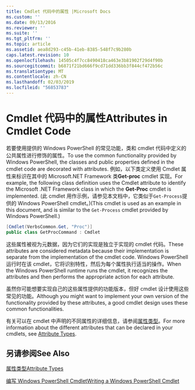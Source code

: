 ```yaml
---
title: Cmdlet 代码中的属性 |Microsoft Docs
ms.custom: ''
ms.date: 09/13/2016
ms.reviewer: ''
ms.suite: ''
ms.tgt_pltfrm: ''
ms.topic: article
ms.assetid: aea8d293-c45b-41eb-8385-548f7c9b280b
caps.latest.revision: 10
ms.openlocfilehash: 14505c4f7cc8490418ca463e3b81902f29d4f90b
ms.sourcegitcommit: b6871f21bd666f9cd71dd336bb3f844cf472b56c
ms.translationtype: MT
ms.contentlocale: zh-CN
ms.lasthandoff: 02/03/2019
ms.locfileid: "56853783"
---
```

# <a name="attributes-in-cmdlet-code"></a><span data-ttu-id="2bc56-102">Cmdlet 代码中的属性</span><span class="sxs-lookup"><span data-stu-id="2bc56-102">Attributes in Cmdlet Code</span></span>

<span data-ttu-id="2bc56-103">若要使用提供的 Windows PowerShell 的常见功能，类和 cmdlet 代码中定义的公共属性进行修饰的属性。</span><span class="sxs-lookup"><span data-stu-id="2bc56-103">To use the common functionality provided by Windows PowerShell, the classes and public properties defined in the cmdlet code are decorated with attributes.</span></span> <span data-ttu-id="2bc56-104">例如，以下类定义使用 Cmdlet 属性来标识在其中的 Microsoft.NET Framework 类**Get-proc** cmdlet 实现。</span><span class="sxs-lookup"><span data-stu-id="2bc56-104">For example, the following class definition uses the Cmdlet attribute to identify the Microsoft .NET Framework class in which the **Get-Proc** cmdlet is implemented.</span></span> <span data-ttu-id="2bc56-105">(此 cmdlet 用作示例，请参见本文档中，它类似于`Get-Process`提供的 Windows PowerShell cmdlet。)</span><span class="sxs-lookup"><span data-stu-id="2bc56-105">(This cmdlet is used as an example in this document, and is similar to the `Get-Process` cmdlet provided by Windows PowerShell.)</span></span>

```csharp
[Cmdlet(VerbsCommon.Get, "Proc")]
public class GetProcCommand : Cmdlet
```

<span data-ttu-id="2bc56-106">这些属性被视为元数据，因为它们的实现是独立于实现的 cmdlet 代码。</span><span class="sxs-lookup"><span data-stu-id="2bc56-106">These attributes are considered metadata because their implementation is separate from the implementation of the cmdlet code.</span></span> <span data-ttu-id="2bc56-107">Windows PowerShell 运行时在该 cmdlet，它将识别特性，然后为每个属性执行适当的操作。</span><span class="sxs-lookup"><span data-stu-id="2bc56-107">When the Windows PowerShell runtime runs the cmdlet, it recognizes the attributes and then performs the appropriate action for each attribute.</span></span>

<span data-ttu-id="2bc56-108">虽然你可能想要实现自己的这些属性提供的功能版本，但好 cmdlet 设计使用这些常见的功能。</span><span class="sxs-lookup"><span data-stu-id="2bc56-108">Although you might want to implement your own version of the functionality provided by these attributes, a good cmdlet design uses these common functionalities.</span></span>

<span data-ttu-id="2bc56-109">有关可以在 cmdlet 中声明的不同属性的详细信息，请参阅[属性类型](./attribute-types.md)。</span><span class="sxs-lookup"><span data-stu-id="2bc56-109">For more information about the different attributes that can be declared in your cmdlets, see [Attribute Types](./attribute-types.md).</span></span>

## <a name="see-also"></a><span data-ttu-id="2bc56-110">另请参阅</span><span class="sxs-lookup"><span data-stu-id="2bc56-110">See Also</span></span>

[<span data-ttu-id="2bc56-111">属性类型</span><span class="sxs-lookup"><span data-stu-id="2bc56-111">Attribute Types</span></span>](./attribute-types.md)

[<span data-ttu-id="2bc56-112">编写 Windows PowerShell Cmdlet</span><span class="sxs-lookup"><span data-stu-id="2bc56-112">Writing a Windows PowerShell Cmdlet</span></span>](./writing-a-windows-powershell-cmdlet.md)
